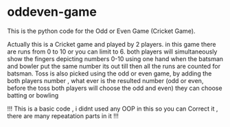 # oddeven-game
This is the python code for the Odd or Even Game (Cricket Game).

Actually this is a Cricket game and played by 2 players. in this game there are runs from 0 to 10 or you can  limit to 6. both players will simultaneously show the fingers depicting numbers 0-10 using one hand when the batsman and bowler put the same number its out till then all the runs are counted for batsman. Toss is also picked using the odd or even game, by adding the both players number , what ever is the resulted number (odd or even, before the toss both players will choose the odd and even) they can choose batting or bowling

!!! This is a basic code , i didnt used any OOP in this so you can Correct it , there are many repeatation parts in it !!!
